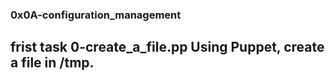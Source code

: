 ### 0x0A-configuration_management

## frist task 0-create_a_file.pp Using Puppet, create a file in /tmp.